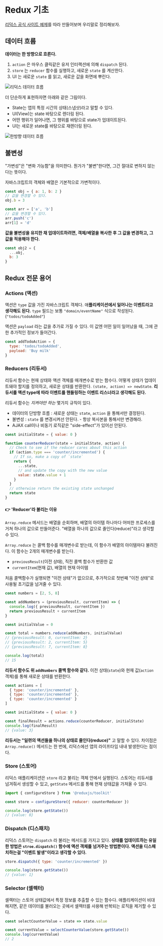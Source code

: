 # Redux 기초

[리덕스 공식 사이트 예제](https://redux.js.org/tutorials/fundamentals/part-1-overview)를 따라 만들어보며 우리말로 정리해보자.

## 데이터 흐름

**데이터는 한 방향으로 흐른다.**

1. `action` 은 마우스 클릭같은 유저 인터랙션에 의해 `dispatch` 된다.
2. `store` 는 `reducer` 함수를 실행하고, 새로운 `state` 를 계산한다.
3. UI 는 새로운 `state` 를 읽고, 새로운 값을 화면에 뿌린다.

![리덕스 데이터 흐름](https://redux.js.org/assets/images/ReduxDataFlowDiagram-49fa8c3968371d9ef6f2a1486bd40a26.gif)

더 단순하게 표현하자면 아래와 같은 그림이다.

- State는 앱의 특정 시간의 상태(스냅샷)라고 말할 수 있다.
- UI(View)는 state 바탕으로 렌더링 된다.
- 어떤 행위가 일어나면, 그 행위를 바탕으로 state가 업데이트된다.
- UI는 새로운 state를 바탕으로 재렌더링 된다.

![한방향 데이터 흐름](https://redux.js.org/assets/images/one-way-data-flow-04fe46332c1ccb3497ecb04b94e55b97.png)

## 불변성

"가변성"은 "변화 가능함"을 의미한다. 뭔가가 "불변"한다면, 그건 절대로 변하지 않는다는 뜻이다.

자바스크립트의 객체와 배열은 기본적으로 가변적이다.

```js
const obj = { a: 1, b: 2 }
// 값을 변경할 수 있다.
obj.b = 3

const arr = ['a', 'b']
// 값을 변경할 수 있다.
arr.push('c')
arr[1] = 'd'
```

**값을 불변성을 유지한 채 업데이트하려면, 객체/배열을 복사한 후 그 값을 변경하고, 그 값을 적용해야 한다.**

```js
const obj2 = {
  ...obj,
  b: 3
}
```

## Redux 전문 용어

### Actions (액션)

액션은 `type` 값을 가진 자바스크립트 객체다. 애**플리케이션에서 일어나는 이벤트라고 생각해도 된다.** `type` 필드는 보통 `"domain/eventName"` 식으로 작성된다. (`"todos/todoAdded"`)

액션은 `payload` 라는 값을 추가로 가질 수 있다. 이 값엔 어떤 일이 일어났을 때, 그에 관한 추가적인 정보가 들어간다.

```js
const addTodoAction = {
  type: 'todos/todoAdded',
  payload: 'Buy milk'
}
```

### Reducers (리듀서)

리듀서 함수는 현재 상태와 액션 객체를 매개변수로 받는 함수다. 어떻게 상태가 업데이트돼야 할지를 정의하고, 새로운 상태를 반환한다. `(state, action) => newState`. **리듀서를 액션 type에 따라 이벤트를 핸들링하는 이벤트 리스너라고 생각해도 된다.**

리듀서 함수는 *지켜야만 하는* 몇가지 규칙이 있다.

- 데이터의 단방향 흐름 : 새로운 상태는 `state`, `action` 을 통해서만 결정된다.
- 불변성 : `state` 를 변경시켜선 안된다. - 항상 복사본을 통해서만 변경해라.
- AJAX call이나 비동기 로직같은 "side-effect"가 있어선 안된다.

```js
const initialState = { value: 0 }

function counterReducer(state = initialState, action) {
  // Check to see if the reducer cares about this action
  if (action.type === 'counter/incremented') {
    // If so, make a copy of `state`
    return {
      ...state,
      // and update the copy with the new value
      value: state.value + 1
    }
  }
  // otherwise return the existing state unchanged
  return state
}
```

#### 👉 'Reducer'라 불리는 이유

`Array.reduce` 메서드는 배열을 순회하며, 배열의 아이템 하나마다 어떠한 프로세스를 거쳐 하나의 값으로 만들어준다. "배열을 하나의 값으로 줄인다(reduce)"라고 생각할 수 있다.

`Array.reduce` 는 콜백 함수를 매개변수로 받는데, 이 함수가 배열의 아이템마다 불려진다. 이 함수는 2개의 매개변수를 받는다.

- `previousResult`(이전 상태), 직전 콜백 함수가 반환한 값
- `currentItem`(현재 값), 배열의 현재 아이템

처음 콜백함수가 실행되면 "이전 상태"가 없으므로, 추가적으로 첫번째 "이전 상태"로 사용될  초기값을 넘겨줄 수 있다.

```js
const numbers = [2, 5, 8]

const addNumbers = (previousResult, currentItem) => {
  console.log({ previousResult, currentItem })
  return previousResult + currentItem
}

const initialValue = 0

const total = numbers.reduce(addNumbers, initialValue)
// {previousResult: 0, currentItem: 2}
// {previousResult: 2, currentItem: 5}
// {previousResult: 7, currentItem: 8}

console.log(total)
// 15
```

**리듀서 함수도 위 `addNumbers` 콜백 함수와 같다.** 이전 상태(`state`)와 현재 값(`action` 객체)를 통해 새로운 상태를 반환한다.

```js
const actions = [
  { type: 'counter/incremented' },
  { type: 'counter/incremented' },
  { type: 'counter/incremented' }
]

const initialState = { value: 0 }

const finalResult = actions.reduce(counterReducer, initialState)
console.log(finalResult)
// {value: 3}
```

**리듀서는 "일련의 액션들을 하나의 상태로 줄인다(reduce)"** 고 말할 수 있다. 차이점은 `Array.reduce()` 메서드는 한 번에, 리덕스에선 앱의 라이프타임 내내 발생한다는 점이다.

### Store (스토어)

리덕스 애플리케이션은 `store` 라고 불리는 객체 안에서 실행된다. 스토어는 리듀서를 넘겨줘서 생성할 수 있고, `getState` 메서드를 통해 현재 상태값을 가져올 수 있다.

```js
import { configureStore } from '@reduxjs/toolkit'

const store = configureStore({ reducer: counterReducer })

console.log(store.getState())
// {value: 0}
```

### Dispatch (디스패치)

리덕스 스토어는 `dispatch` 라 불리는 메서드를 가지고 있다. **상태를 업데이트하는 유일한 방법은 `stroe.dispatch()` 함수에 액션 객체를 넘겨주는 방법뿐이다. 액션을 디스패치하는걸 "이벤트 발생"이라고 생각할 수 있다.**

```js
store.dispatch({ type: 'counter/incremented' })

console.log(store.getState())
// {value: 1}
```

### Selector (셀렉터)

셀렉터는 스토어 상태값에서 특정 정보를 추출할 수 있는 함수다. 애플리케이션이 비대해지면, 같은 데이터를 불러오는 곳에서 셀렉터를 사용해 반복되는 로직을 제거할 수 있다.

```js
const selectCounterValue = state => state.value

const currentValue = selectCounterValue(store.getState())
console.log(currentValue)
// 2
```
